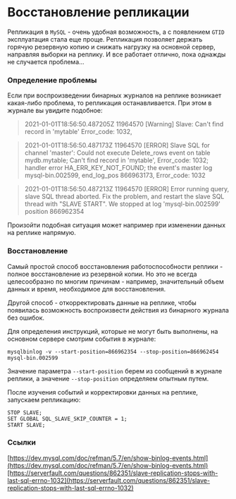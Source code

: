 # Восстановление репликации

Репликация в `MySQL` - очень удобная возможность, а с появлением `GTID` эксплуатация стала еще проще. Репликация позволяет держать горячую резервную копию и снижать нагрузку на основной сервер, направляя выборки на реплику. И все работает отлично, пока однажды не случается проблема...

### Определение проблемы

Если при воспроизведении бинарных журналов на реплике возникает какая-либо проблема, то репликация останавливается. При этом в журнале вы увидите подобное:

> 2021-01-01T18:56:50.487205Z 11964570 \[Warning\] Slave: Can't find record in 'mytable' Error\_code: 1032,

> 2021-01-01T18:56:50.487173Z 11964570 \[ERROR\] Slave SQL for channel 'master': Could not execute Delete\_rows event on table mydb.mytable; Can't find record in 'mytable', Error\_code: 1032; handler error HA\_ERR\_KEY\_NOT\_FOUND; the event's master log mysql-bin.002599, end\_log\_pos 866963173, Error\_code: 1032

> 2021-01-01T18:56:50.487213Z 11964570 \[ERROR\] Error running query, slave SQL thread aborted. Fix the problem, and restart the slave SQL thread with "SLAVE START". We stopped at log 'mysql-bin.002599' position 866962354

Произойти подобная ситуация может например при изменении данных на реплике напрямую.

### Восстановление

Самый простой способ восстановления работоспособности реплики - полное восстановление из резервной копии. Но это не всегда целесообразно по многим причинам - например, значительный объем данных и время, необходимое для восстановления.

Другой способ - откорректировать данные на реплике, чтобы появилась возможность воспроизвести действия из бинарного журнала без ошибок.

Для определения инструкций, которые не могут быть выполнены, на основном сервере смотрим события в журнале:

```text
mysqlbinlog -v --start-position=866962354 --stop-position=866962454 mysql-bin.002599
```

Значение параметра `--start-position` берем из сообщений в журнале реплики, а значение `--stop-position` определяем опытным путем.

После изучения событий и корректировки данных на реплике, запускаем репликацию:

```text
STOP SLAVE;
SET GLOBAL SQL_SLAVE_SKIP_COUNTER = 1;
START SLAVE;
```

### Ссылки

[https://dev.mysql.com/doc/refman/5.7/en/show-binlog-events.html](https://dev.mysql.com/doc/refman/5.7/en/show-binlog-events.html)[https://serverfault.com/questions/862351/slave-replication-stops-with-last-sql-errno-1032](https://serverfault.com/questions/862351/slave-replication-stops-with-last-sql-errno-1032)


